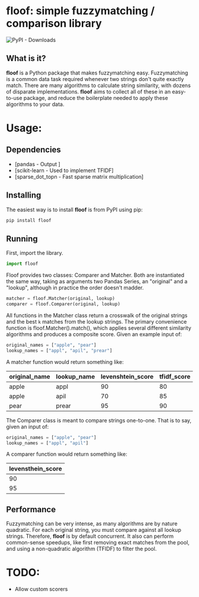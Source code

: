 # floof: simple fuzzymatching / comparison library
![PyPI - Downloads](https://img.shields.io/pypi/dm/floof)

## What is it?

**floof** is a Python package that makes fuzzymatching easy. Fuzzymatching is a common data task
required whenever two strings don't quite exactly match. There are many algorithms to calculate
string similarity, with dozens of disparate implementations. **floof** aims to collect all of these
in an easy-to-use package, and reduce the boilerplate needed to apply these algorithms to your
data.

# Usage:

## Dependencies

- [pandas - Output ]
- [scikit-learn - Used to implement TFIDF]
- [sparse_dot_topn - Fast sparse matrix multiplication]

## Installing

The easiest way is to install **floof** is from PyPI using pip:

```sh
pip install floof
```

## Running

First, import the library.

```python
import floof
```

Floof provides two classes: Comparer and Matcher. Both are instantiated the same way, taking as
arguments two Pandas Series, an "original" and a "lookup", although in practice the order doesn't
madder.

```python
matcher = floof.Matcher(original, lookup)
comparer = floof.Comparer(original, lookup)
```

All functions in the Matcher class return a crosswalk of the original strings and the best ``k`` matches
from the lookup strings. The primary convenience function is floof.Matcher().match(), which
applies several different similarity algorithms and produces a composite score. Given an example
input of:

```python
original_names = ["apple", "pear"]
lookup_names = ["appl", "apil", "prear"]
```

A matcher function would return something like:

| original_name 	| lookup_name 	| levenshtein_score 	| tfidf_score 	| final_score 	|
|---------------	|-------------	|-------------------	|-------------	|-------------	|
| apple         	| appl        	| 90                	| 80          	| 85          	|
| apple         	| apil        	| 70                	| 85          	| 77.5        	|
| pear          	| prear       	| 95                	| 90          	| 92.5        	|

The Comparer class is meant to compare strings one-to-one. That is to say, given an input of:

```python
original_names = ["apple", "pear"]
lookup_names = ["appl", "apil"]
```

A comparer function would return something like:

| levensthein_score |
|-------------------|
| 90                |
| 95                |

## Performance

Fuzzymatching can be very intense, as many algorithms are by nature quadratic. For each original string,
you must compare against all lookup strings. Therefore, **floof** is by default concurrent. It also
can perform common-sense speedups, like first removing exact matches from the pool, and using a non-quadratic
algorithm (TFIDF) to filter the pool.

# TODO:

* Allow custom scorers